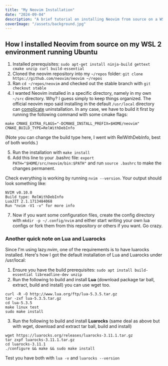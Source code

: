 ```yaml
---
title: "My Neovim Installation"
date: "2024-09-04"
description: "A brief tutorial on installing Neovim from source on a WSL 2 environment running the Ubuntu distribution"
coverImage: "/assets/background.jpg"
---
```


## How I installed Neovim from source on my WSL 2 environment running Ubuntu

1. Installed prerequisites: `sudo apt-get install ninja-build gettext cmake unzip curl build-essential`
2. Cloned the neovim repository into my `~/repos` folder: `git clone https://github.com/neovim/neovim ~/repos`
3. Ran `cd ~/repos/neovim` and checked out the stable branch with `git checkout stable`
4. I wanted Neovim installed in a specific directory, namely in my own `~/src` directory. Why? I guess simply to keep things organized. The official neovim repo said installing in the default `/usr/local` directory can [complicate](https://github.com/neovim/neovim/blob/master/INSTALL.md#install-from-source) uninstallation. In any case, we have to build it first by running the following command with some cmake flags:

`make CMAKE_EXTRA_FLAGS="-DCMAKE_INSTALL_PREFIX=$HOME/neovim" CMAKE_BUILD_TYPE=RelWithDebInfo`

(Note you can change the build type here, I went with RelWithDebInfo, best of both worlds.)

5. Run the installation with `make install`
6. Add this line to your .bashrc file: `export PATH="$HOME/src/neovim/bin:$PATH"`
   and run `source .bashrc` to make the changes permanent.

Check everything is working by running `nvim --version`. Your output should look something like:

```
NVIM v0.10.0
Build type: RelWithDebInfo
LuaJIT 2.1.1713484068
Run "nvim -V1 -v" for more info
```

7. Now if you want some configuration files, create the config directory with `mkdir -p ~/.config/nvim` and either start writing your own lua configs or fork them from this repository or others if you want. Go crazy.

### Another quick note on Lua and Luarocks

Since I'm using lazy.nvim, one of the requirements is to have luarocks installed. Here's how I got the default installation of Lua and Luarocks under /usr/local:

1. Ensure you have the build prerequisites: `sudo apt install build-essential libreadline-dev unzip`
2. Run the following to build and install **Lua** (download package tar ball, extract, build and install) you can use wget too.

```
curl -R -O http://www.lua.org/ftp/lua-5.3.5.tar.gz
tar -zxf lua-5.3.5.tar.gz
cd lua-5.3.5
make linux test
sudo make install
```

3. Run the following to build and install **Luarocks** (same deal as above but with wget, download and extract tar ball, build and install)

```
wget https://luarocks.org/releases/luarocks-3.11.1.tar.gz
tar zxpf luarocks-3.11.1.tar.gz
cd luarocks-3.11.1
./configure && make && sudo make install
```

Test you have both with `lua -v` and `luarocks --version`
